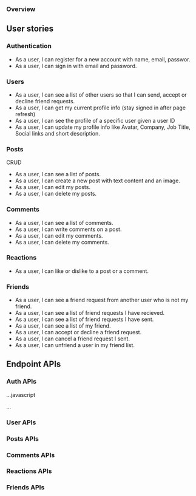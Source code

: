 ### Overview

## User stories

### Authentication

- As a user, I can register for a new account with name, email, passwor.
- As a user, I can sign in with email and password.

### Users

- As a user, I can see a list of other users so that I can send, accept or decline friend requests.
- As a user, I can get my current profile info (stay signed in after page refresh)
- As a user, I can see the profile of a specific user given a user ID
- As a user, I can update my profile info like Avatar, Company, Job Title, Social links and short description.

### Posts

CRUD

- As a user, I can see a list of posts.
- As a user, I can create a new post with text content and an image.
- As a user, I can edit my posts.
- As a user, I can delete my posts.

### Comments

- As a user, I can see a list of comments.
- As a user, I can write comments on a post.
- As a user, I can edit my comments.
- As a user, I can delete my comments.

### Reactions

- As a user, I can like or dislike to a post or a comment.

### Friends

- As a user, I can see a friend request from another user who is not my friend.
- As a user, I can see a list of friend requests I have recieved.
- As a user, I can see a list of friend requests I have sent.
- As a user, I can see a list of my friend.
- As a user, I can accept or decline a friend request.
- As a user, I can cancel a friend request I sent.
- As a user, I can unfriend a user in my friend list.

## Endpoint APIs

### Auth APIs

...javascript

<!--
* @rout POST /auth/login
* @description Login with username and password.
* @body (email, password)
* @access Public
 -->

...

### User APIs

<!--
* @rout POST /users
* @description Register new user
* @body (name, email, password)
* @access Public
 -->

<!--
* @rout GET /users?page=1&limit=10
* @description get users with pagination
* @body (name, email, password)
* @access Login required
 -->

 <!--
* @rout GET /users/me
* @description get current user info
* @access Login required
 -->

 <!--
* @rout GET /users/:id
* @description get a user profile
* @access Login required
 -->

 <!--
* @rout PUT /users/:id
* @description Update user profile
* @body (name, avatarUrl, coverUrl,aboutme, city, country, company, job title, facebookLink,InstagramLink, LinkedInLink,...)
* @access Login required
 -->

### Posts APIs

<!--
* @rout GET /posts/user.:userId?page=1&limit=10
* @description get all posts a user can see  with pagination
* @access Login required
 -->

<!--
* @rout POST /posts
* @description create a new post
* @body (content, image)
* @access Login required
 -->

<!--
* @rout PUT /posts/:id
* @description update a post
* @body (content, image)
* @access Login required
 -->

 <!--
* @rout DELETE /posts/:id
* @description Delete a post
* @access Login required
 -->

  <!--
* @rout GET /posts/:id
* @description Get a single post
* @access Login required
-->

  <!--
* @rout GET /posts/:id/comments
* @description Get comments of a post
* @access Login required
-->

### Comments APIs

<!--
* @rout POST /comments
* @description create a new comment
* @body {content, postId}
* @access Login required
-->

<!--
* @rout PUT /comments/:id
* @description update a comment
* @access Login required
-->

<!--
* @rout DELETE /comments/:id
* @description delete a comment
* @access Login required
-->

<!--
* @rout GET /comments/:id
* @description get detail of a comment
* @access Login required
-->

### Reactions APIs

<!--
* @rout POST /reactions
* @description save a raction for post or comment
* @body {targetType: 'Post' or 'Comment', targetId, emoji: 'like' or 'dislike' }
* @access Login required
-->

### Friends APIs

<!--
* @rout POST /friends/requests
* @description Send a friend request
* @body {to: User ID}
* @access Login required
-->
<!--
* @rout GET /friends/requests/incoming
* @description get the list of recieved pending requests
* @access Login required
-->

<!--
* @rout GET /friends/requests/outcoming
* @description get the list of friends
* @access Login required
-->
<!--
* @rout PUT /friends/requests
* @description Accept/Reject a received pending request
*@body{status: 'accepted' or 'declined'}
* @access Login required
-->

<!--
* @rout DELETE /friends/requests/:userId
* @description Cancel a friend request
* @access Login required
-->

<!--
* @rout DELETE /friends/:userId
* @description Removed a friend
* @access Login required
-->
